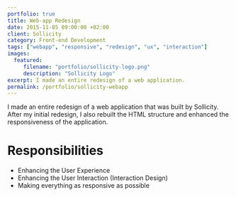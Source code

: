 ```yaml
---
portfolio: true
title: Web-app Redesign
date: 2015-11-05 09:00:00 +02:00
client: Sollicity
category: Front-end Development
tags: ["webapp", "responsive", "redesign", "ux", "interaction"]
images:
  featured:
     filename: "portfolio/sollicity-logo.png"
     description: "Sollicity Logo"
excerpt: I made an entire redesign of a web application.
permalink: /portfolio/sollicity-webapp
---
```


I made an entire redesign of a web application that was built by Sollicity. After my initial redesign, I also rebuilt the HTML structure and enhanced the responsiveness of the application.

# Responsibilities

- Enhancing the User Experience
- Enhancing the User Interaction (Interaction Design)
- Making everything as responsive as possible